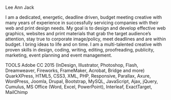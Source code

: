 Lee Ann Jack

I am a dedicated, energetic, deadline driven, budget meeting creative with many years of experience in successfully servicing companies with their web and print design needs. My goal is to design and develop effective web graphics, websites and print materials that grab the target audience’s attention, stay true to corporate image/policy, meet deadlines and are within budget. 
I bring ideas to life and on time. I am a multi-talented creative with proven skills in design, coding, writing, editing, proofreading, publicity, marketing, event planning and event management.

TOOLS
Adobe CC 2015 (InDesign, Illustrator, Photoshop, Flash, Dreamweaver, Fireworks, FrameMaker, Acrobat, Bridge and more) QuarkXPress, HTML5, CSS3, XML, PHP, Responsive, Parallax, Axure, WordPress, Joomla, Drupal, Bootstrap, MySQL, JavaScript, Ajax, jQuery, Cumulus, MS Office (Word, Excel, PowerPoint), Interleaf, ExactTarget, MailChimp
